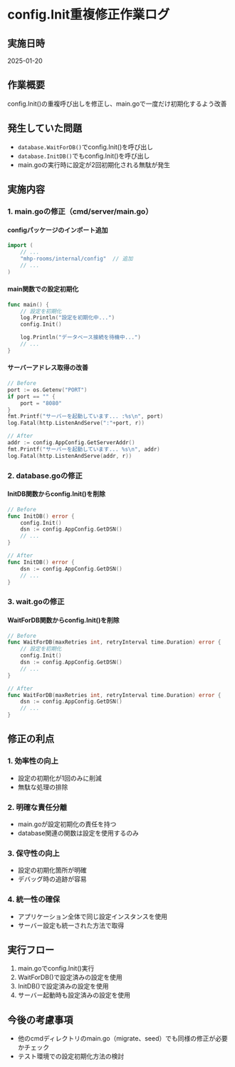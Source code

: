 # config.Init重複修正作業ログ

## 実施日時
2025-01-20

## 作業概要
config.Init()の重複呼び出しを修正し、main.goで一度だけ初期化するよう改善

## 発生していた問題
- `database.WaitForDB()`でconfig.Init()を呼び出し
- `database.InitDB()`でもconfig.Init()を呼び出し
- main.goの実行時に設定が2回初期化される無駄が発生

## 実施内容

### 1. main.goの修正（cmd/server/main.go）

#### configパッケージのインポート追加
```go
import (
    // ...
    "mhp-rooms/internal/config"  // 追加
    // ...
)
```

#### main関数での設定初期化
```go
func main() {
    // 設定を初期化
    log.Println("設定を初期化中...")
    config.Init()

    log.Println("データベース接続を待機中...")
    // ...
}
```

#### サーバーアドレス取得の改善
```go
// Before
port := os.Getenv("PORT")
if port == "" {
    port = "8080"
}
fmt.Printf("サーバーを起動しています... :%s\n", port)
log.Fatal(http.ListenAndServe(":"+port, r))

// After
addr := config.AppConfig.GetServerAddr()
fmt.Printf("サーバーを起動しています... %s\n", addr)
log.Fatal(http.ListenAndServe(addr, r))
```

### 2. database.goの修正

#### InitDB関数からconfig.Init()を削除
```go
// Before
func InitDB() error {
    config.Init()
    dsn := config.AppConfig.GetDSN()
    // ...
}

// After
func InitDB() error {
    dsn := config.AppConfig.GetDSN()
    // ...
}
```

### 3. wait.goの修正

#### WaitForDB関数からconfig.Init()を削除
```go
// Before
func WaitForDB(maxRetries int, retryInterval time.Duration) error {
    // 設定を初期化
    config.Init()
    dsn := config.AppConfig.GetDSN()
    // ...
}

// After
func WaitForDB(maxRetries int, retryInterval time.Duration) error {
    dsn := config.AppConfig.GetDSN()
    // ...
}
```

## 修正の利点

### 1. 効率性の向上
- 設定の初期化が1回のみに削減
- 無駄な処理の排除

### 2. 明確な責任分離
- main.goが設定初期化の責任を持つ
- database関連の関数は設定を使用するのみ

### 3. 保守性の向上
- 設定の初期化箇所が明確
- デバッグ時の追跡が容易

### 4. 統一性の確保
- アプリケーション全体で同じ設定インスタンスを使用
- サーバー設定も統一された方法で取得

## 実行フロー
1. main.goでconfig.Init()実行
2. WaitForDB()で設定済みの設定を使用
3. InitDB()で設定済みの設定を使用
4. サーバー起動時も設定済みの設定を使用

## 今後の考慮事項
- 他のcmdディレクトリのmain.go（migrate、seed）でも同様の修正が必要かチェック
- テスト環境での設定初期化方法の検討
